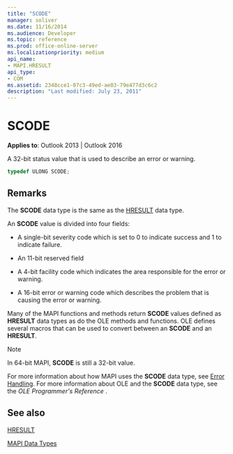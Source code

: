 ```yaml
---
title: "SCODE"
manager: soliver
ms.date: 11/16/2014
ms.audience: Developer
ms.topic: reference
ms.prod: office-online-server
ms.localizationpriority: medium
api_name:
- MAPI.HRESULT
api_type:
- COM
ms.assetid: 2348cce1-07c3-49ed-ae03-79e477d3c6c2
description: "Last modified: July 23, 2011"
---
```


# SCODE

**Applies to**: Outlook 2013 | Outlook 2016 
  
A 32-bit status value that is used to describe an error or warning. 
  
```cpp
typedef ULONG SCODE;

```

## Remarks

The **SCODE** data type is the same as the [HRESULT](hresult.md) data type. 
  
An **SCODE** value is divided into four fields: 
  
- A single-bit severity code which is set to 0 to indicate success and 1 to indicate failure.
    
- An 11-bit reserved field
    
- A 4-bit facility code which indicates the area responsible for the error or warning.
    
- A 16-bit error or warning code which describes the problem that is causing the error or warning.
    
Many of the MAPI functions and methods return **SCODE** values defined as **HRESULT** data types as do the OLE methods and functions. OLE defines several macros that can be used to convert between an **SCODE** and an **HRESULT**.
  
> [!NOTE]
> In 64-bit MAPI, **SCODE** is still a 32-bit value. 
  
For more information about how MAPI uses the **SCODE** data type, see [Error Handling](error-handling-in-mapi.md). For more information about OLE and the **SCODE** data type, see the  *OLE Programmer's Reference*  . 
  
## See also



[HRESULT](hresult.md)


[MAPI Data Types](mapi-data-types.md)

